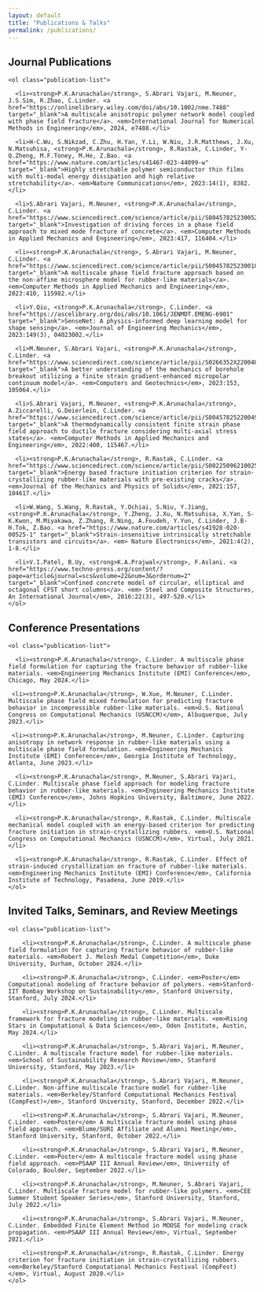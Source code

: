 ```yaml
---
layout: default
title: "Publications & Talks"
permalink: /publications/
---
```

<div class="publications-wrapper">

<h2> Journal Publications </h2> 

<div class="publications">

    <ol class="publication-list">

      <li><strong>P.K.Arunachala</strong>, S.Abrari Vajari, M.Neuner, J.S.Sim, R.Zhao, C.Linder. <a href="https://onlinelibrary.wiley.com/doi/abs/10.1002/nme.7488" target="_blank">A multiscale anisotropic polymer network model coupled with phase field fracture</a>. <em>International Journal for Numerical Methods in Engineering</em>, 2024, e7488.</li>

      <li>H-C.Wu, S.Nikzad, C.Zhu, H.Yan, Y.Li, W.Niu, J.R.Matthews, J.Xu, N.Matsuhisa, <strong>P.K.Arunachala</strong>, R.Rastak, C.Linder, Y-Q.Zheng, M.F.Toney, M.He, Z.Bao. <a href="https://www.nature.com/articles/s41467-023-44099-w" target="_blank">Highly stretchable polymer semiconductor thin films with multi-modal energy dissipation and high relative stretchability</a>. <em>Nature Communications</em>, 2023:14(1), 8382.</li>

      <li>S.Abrari Vajari, M.Neuner, <strong>P.K.Arunachala</strong>, C.Linder. <a href="https://www.sciencedirect.com/science/article/pii/S0045782523005285" target="_blank">Investigation of driving forces in a phase field approach to mixed mode fracture of concrete</a>. <em>Computer Methods in Applied Mechanics and Engineering</em>, 2023:417, 116404.</li>

      <li><strong>P.K.Arunachala</strong>, S.Abrari Vajari, M.Neuner, C.Linder. <a href="https://www.sciencedirect.com/science/article/pii/S0045782523001056" target="_blank">A multiscale phase field fracture approach based on the non-affine microsphere model for rubber-like materials</a>. <em>Computer Methods in Applied Mechanics and Engineering</em>, 2023:410, 115982.</li>

      <li>Y.Qiu, <strong>P.K.Arunachala</strong>, C.Linder. <a href="https://ascelibrary.org/doi/abs/10.1061/JENMDT.EMENG-6901" target="_blank">SenseNet: A physics-informed deep learning model for shape sensing</a>. <em>Journal of Engineering Mechanics</em>, 2023:149(3), 04023002.</li>

      <li>M.Neuner, S.Abrari Vajari, <strong>P.K.Arunachala</strong>, C.Linder. <a href="https://www.sciencedirect.com/science/article/pii/S0266352X22004013" target="_blank">A better understanding of the mechanics of borehole breakout utilizing a finite strain gradient-enhanced micropolar continuum model</a>. <em>Computers and Geotechnics</em>, 2023:153, 105064.</li>

      <li>S.Abrari Vajari, M.Neuner, <strong>P.K.Arunachala</strong>, A.Ziccarelli, G.Deierlein, C.Linder. <a href="https://www.sciencedirect.com/science/article/pii/S0045782522004972" target="_blank">A thermodynamically consistent finite strain phase field approach to ductile fracture considering multi-axial stress states</a>. <em>Computer Methods in Applied Mechanics and Engineering</em>, 2022:400, 115467.</li>

      <li><strong>P.K.Arunachala</strong>, R.Rastak, C.Linder. <a href="https://www.sciencedirect.com/science/article/pii/S0022509621002593" target="_blank">Energy based fracture initiation criterion for strain-crystallizing rubber-like materials with pre-existing cracks</a>. <em>Journal of the Mechanics and Physics of Solids</em>, 2021:157, 104617.</li>

      <li>W.Wang, S.Wang, R.Rastak, Y.Ochiai, S.Niu, Y.Jiang, <strong>P.K.Arunachala</strong>, Y.Zheng, J.Xu, N.Matsuhisa, X.Yan, S-K.Kwon, M.Miyakawa, Z.Zhang, R.Ning, A.Foudeh, Y.Yun, C.Linder, J.B-H.Tok, Z.Bao. <a href="https://www.nature.com/articles/s41928-020-00525-1" target="_blank">Strain-insensitive intrinsically stretchable transistors and circuits</a>. <em> Nature Electronics</em>, 2021:4(2), 1-8.</li>

      <li>V.I.Patel, B.Uy, <strong>K.A.Prajwal</strong>, F.Aslani. <a href="https://www.techno-press.org/content/?page=article&journal=scs&volume=22&num=3&ordernum=2" target="_blank">Confined concrete model of circular, elliptical and octagonal CFST short columns</a>. <em> Steel and Composite Structures, An International Journal</em>, 2016:22(3), 497-520.</li>
    </ol>
</div>

<h2> Conference Presentations </h2> 

<div class="publications">

    <ol class="publication-list">

      <li><strong>P.K.Arunachala</strong>, C.Linder. A multiscale phase field formulation for capturing the fracture behavior of rubber-like materials. <em>Engineering Mechanics Institute (EMI) Conference</em>, Chicago, May 2024.</li>

     <li><strong>P.K.Arunachala</strong>, W.Xue, M.Neuner, C.Linder. Multiscale phase field mixed formulation for predicting fracture behavior in incompressible rubber-like materials. <em>U.S. National Congress on Computational Mechanics (USNCCM)</em>, Albuquerque, July 2023.</li>

     <li><strong>P.K.Arunachala</strong>, M.Neuner, C.Linder. Capturing anisotropy in network response in rubber-like materials using a multiscale phase field formulation. <em>Engineering Mechanics Institute (EMI) Conference</em>, Georgia Institute of Technology, Atlanta, June 2023.</li>

      <li><strong>P.K.Arunachala</strong>, M.Neuner, S.Abrari Vajari, C.Linder. Multiscale phase field approach for modeling fracture behavior in rubber-like materials. <em>Engineering Mechanics Institute (EMI) Conference</em>, Johns Hopkins University, Baltimore, June 2022.</li>

      <li><strong>P.K.Arunachala</strong>, R.Rastak, C.Linder. Multiscale mechanical model coupled with an energy-based criterion for predicting fracture initiation in strain-crystallizing rubbers. <em>U.S. National Congress on Computational Mechanics (USNCCM)</em>, Virtual, July 2021.</li>

      <li><strong>P.K.Arunachala</strong>, R.Rastak, C.Linder. Effect of strain-induced crystallization on fracture of rubber-like materials. <em>Engineering Mechanics Institute (EMI) Conference</em>, California Institute of Technology, Pasadena, June 2019.</li>
    </ol>
</div>

<h2> Invited Talks, Seminars, and Review Meetings </h2> 

<div class="publications">

    <ol class="publication-list">
      
        <li><strong>P.K.Arunachala</strong>, C.Linder. A multiscale phase field formulation for capturing fracture behavior of rubber-like materials. <em>Robert J. Melosh Medal Competition</em>, Duke University, Durham, October 2024.</li>

        <li><strong>P.K.Arunachala</strong>, C.Linder. <em>Poster</em> Computational modeling of fracture behavior of polymers. <em>Stanford-IIT Bombay Workshop on Sustainability</em>, Stanford University, Stanford, July 2024.</li>

        <li><strong>P.K.Arunachala</strong>, C.Linder. Multiscale framework for fracture modeling in rubber-like materials. <em>Rising Stars in Computational & Data Sciences</em>, Oden Institute, Austin, May 2024.</li>

        <li><strong>P.K.Arunachala</strong>, S.Abrari Vajari, M.Neuner, C.Linder. A multiscale fracture model for rubber-like materials. <em>School of Sustainability Research Review</em>, Stanford University, Stanford, May 2023.</li>

        <li><strong>P.K.Arunachala</strong>, S.Abrari Vajari, M.Neuner, C.Linder. Non-affine multiscale fracture model for rubber-like materials. <em>Berkeley/Stanford Computational Mechanics Festival (CompFest)</em>, Stanford University, Stanford, December 2022.</li>

        <li><strong>P.K.Arunachala</strong>, S.Abrari Vajari, M.Neuner, C.Linder. <em>Poster</em> A multiscale fracture model using phase field approach. <em>Blume/SURI Affiliate and Alumni Meeting</em>, Stanford University, Stanford, October 2022.</li>

        <li><strong>P.K.Arunachala</strong>, S.Abrari Vajari, M.Neuner, C.Linder. <em>Poster</em> A multiscale fracture model using phase field approach. <em>PSAAP III Annual Review</em>, University of Colorado, Boulder, September 2022.</li>

        <li><strong>P.K.Arunachala</strong>, M.Neuner, S.Abrari Vajari, C.Linder. Multiscale fracture model for rubber-like polymers. <em>CEE Summer Student Speaker Series</em>, Stanford University, Stanford, July 2022.</li>

        <li><strong>P.K.Arunachala</strong>, S.Abrari Vajari, M.Neuner, C.Linder. Embedded Finite Element Method in MOOSE for modeling crack propagation. <em>PSAAP III Annual Review</em>, Virtual, September 2021.</li>

        <li><strong>P.K.Arunachala</strong>, R.Rastak, C.Linder. Energy criterion for fracture initiation in strain-crystallizing rubbers. <em>Berkeley/Stanford Computational Mechanics Festival (CompFest)</em>, Virtual, August 2020.</li>
    </ol>
</div>

</div>
